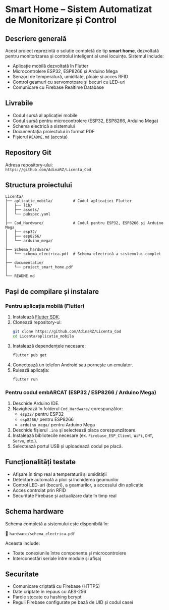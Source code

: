 
# Smart Home – Sistem Automatizat de Monitorizare și Control

## Descriere generală

Acest proiect reprezintă o soluție completă de tip **smart home**, dezvoltată pentru monitorizarea și controlul inteligent al unei locuințe. Sistemul include:

- Aplicație mobilă dezvoltată în Flutter
- Microcontrolere ESP32, ESP8266 și Arduino Mega
- Senzori de temperatură, umiditate, ploaie și acces RFID
- Control geamuri cu servomotoare și becuri cu LED-uri
- Comunicare cu Firebase Realtime Database

## Livrabile

- Codul sursă al aplicației mobile
- Codul sursă pentru microcontrolere (ESP32, ESP8266, Arduino Mega)
- Schema electrică a sistemului
- Documentația proiectului în format PDF
- Fișierul `README.md` (acesta)

## Repository Git

Adresa repository-ului:  
`https://github.com/AdinaRZ/Licenta_Cod`  

## Structura proiectului

```
Licenta/
├── aplicatie_mobila/         # Codul aplicației Flutter
│   ├── lib/
│   ├── assets/
│   └── pubspec.yaml
│
├── Cod_Hardware/             # Codul pentru ESP32, ESP8266 și Arduino Mega
│   ├── esp32/
│   ├── esp8266/
│   └── arduino_mega/
│
├── Schema_hardware/
│   └── schema_electrica.pdf  # Schema electrică a sistemului complet
│
├── documentatie/
│   └── proiect_smart_home.pdf
│
└── README.md
```

## Pași de compilare și instalare

### Pentru aplicația mobilă (Flutter)

1. Instalează [Flutter SDK](https://docs.flutter.dev/get-started/install).
2. Clonează repository-ul:
   ```bash
   git clone https://github.com/AdinaRZ/Licenta_Cod
   cd Licenta/aplicatie_mobila
   ```
3. Instalează dependențele necesare:
   ```bash
   flutter pub get
   ```
4. Conectează un telefon Android sau pornește un emulator.
5. Rulează aplicația:
   ```bash
   flutter run
   ```

### Pentru codul embARCAT (ESP32 / ESP8266 / Arduino Mega)

1. Deschide Arduino IDE.
2. Navighează în folderul `Cod_Hardware/` corespunzător:
   - `esp32/` pentru ESP32
   - `esp8266/` pentru ESP8266
   - `arduino_mega/` pentru Arduino Mega
3. Deschide fișierul `.ino` și selectează placa corespunzătoare.
4. Instalează bibliotecile necesare (ex. `Firebase_ESP_Client`, `WiFi`, `DHT`, `Servo`, etc.).
5. Selectează portul USB și uploadează codul pe placă.

## Funcționalități testate

- Afișare în timp real a temperaturii și umidității
- Detectare automată a ploii și închiderea geamurilor
- Control LED-uri (becuri), a geamurilor, a accesului din aplicație
- Acces controlat prin RFID
- Securitate Firebase și actualizare date în timp real

## Schema hardware

Schema completă a sistemului este disponibilă în:

📁 `hardware/schema_electrica.pdf`

Aceasta include:
- Toate conexiunile între componente și microcontrolere
- Interconectări seriale între module și afișaj

## Securitate

- Comunicare criptată cu Firebase (HTTPS)
- Date criptate în repaus cu AES-256
- Parole stocate cu hashing bcrypt
- Reguli Firebase configurate pe bază de UID și codul casei

